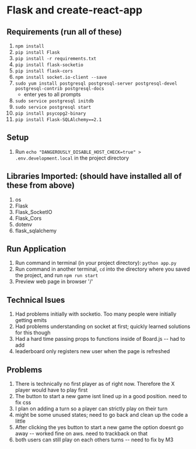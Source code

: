 # Flask and create-react-app

## Requirements (run all of these)
1. `npm install`
2. `pip install Flask`
3. `pip install -r requirements.txt`
4. `pip install flask-socketio`
5. `pip install flask-cors`
6. `npm install socket.io-client --save`
7. `sudo yum install postgresql postgresql-server postgresql-devel postgresql-contrib postgresql-docs`
    - enter yes to all prompts
8. `sudo service postgresql initdb`
9. `sudo service postgresql start`
10. `pip install psycopg2-binary`
11. `pip install Flask-SQLAlchemy==2.1`


## Setup
1. Run `echo "DANGEROUSLY_DISABLE_HOST_CHECK=true" > .env.development.local` in the project directory

## Libraries Imported: (should have installed all of these from above)
1. os
2. Flask
3. Flask_SocketIO
4. Flask_Cors
5. dotenv
6. flask_sqlalchemy

## Run Application
1. Run command in terminal (in your project directory): `python app.py`
2. Run command in another terminal, `cd` into the directory where you saved the project, and run `npm run start`
3. Preview web page in browser '/'

## Technical Isues
1. Had problems initially with socketio.  Too many people were initially getting emits
2. Had problems understanding on socket at first; quickly learned solutions for this though
3. Had a hard time passing props to functions inside of Board.js -- had to add 
4. leaderboard only registers new user when the page is refreshed

## Problems
1. There is technically no first player as of right now. Therefore the X player would have to play first
2. The button to start a new game isnt lined up in a good position.  need to fix css
3. I plan on adding a turn so a player can strictly play on their turn 
4. might be some unused states; need to go back and clean up the code a little
5. After clicking the yes button to start a new game the option doesnt go away -- worked fine on aws.  need to trackback on that
6. both users can still play on each others turns -- need to fix by M3
